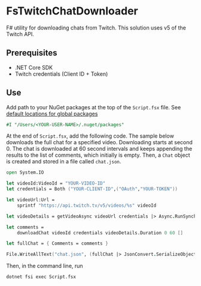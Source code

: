 # FsTwitchChatDownloader

F# utility for downloading chats from Twitch. This solution uses v5 of the Twitch API.

## Prerequisites

- .NET Core SDK
- Twitch credentials (Client ID + Token)

## Use

Add path to your NuGet packages at the top of the `Script.fsx` file. See [default locations for global packages](https://docs.microsoft.com/nuget/Consume-Packages/managing-the-global-packages-and-cache-folders)

```fsharp
#I "/Users/<YOUR-USER-NAME>/.nuget/packages"
```

At the end of `Script.fsx`, add the following code. The sample below downloads the full chat for a specified video. Downloading starts at second 0. The chat is downloaded at 60 second intervals and keeps appending the results to the list of comments, which initially is empty. Then, a `Chat` object is created and stored in a file called `chat.json`.

```fsharp
open System.IO

let videoId:VideoId = "YOUR-VIDEO-ID"
let credentials = Both ("YOUR-CLIENT-ID",("OAuth","YOUR-TOKEN"))

let videoUrl:Url =
    sprintf "https://api.twitch.tv/v5/videos/%s" videoId

let videoDetails = getVideoAsync videoUrl credentials |> Async.RunSynchronously

let comments =
    downloadChat videoId credentials videoDetails.Duration 0 60 []

let fullChat = { Comments = comments }

File.WriteAllText("chat.json", (fullChat |> JsonConvert.SerializeObject))
```

Then, in the command line, run

```dotnetcli
dotnet fsi exec Script.fsx
```
